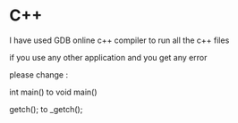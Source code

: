 # C++

I have used GDB online c++ compiler to run all the c++ files

if you use any other application and you get any error

please change :

int main() to void main()

getch(); to _getch();
